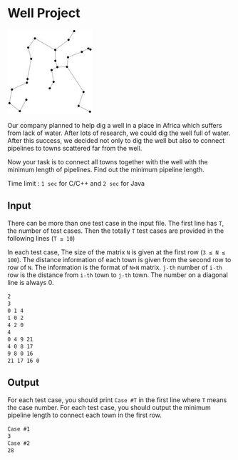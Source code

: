 ﻿# Well Project

![Example](Example.png)

Our company planned to help dig a well in a place in Africa which suffers from lack of water.
After lots of research, we could dig the well full of water.
After this success, we decided not only to dig the well but also to connect pipelines to towns scattered far from the well.

Now your task is to connect all towns together with the well with the minimum length of pipelines.
Find out the minimum pipeline length.

Time limit : `1 sec` for C/C++ and `2 sec` for Java

## Input

There can be more than one test case in the input file.
The first line has `T`, the number of test cases.
Then the totally `T` test cases are provided in the following lines (`T ≤ 10`)

In each test case, The size of the matrix `N` is given at the first row (`3 ≤ N ≤ 100`).
The distance information of each town is given from the second row to row of `N`.
The information is the format of `N×N` matrix.
`j-th` number of `i-th` row is the distance from `i-th` town to `j-th` town.
The number on a diagonal line is always 0.

```
2
3
0 1 4
1 0 2
4 2 0
4
0 4 9 21
4 0 8 17
9 8 0 16
21 17 16 0
```

## Output

For each test case, you should print `Case #T` in the first line where `T` means the case number.
For each test case, you should output the minimum pipeline length to connect each town in the first row.

```
Case #1
3
Case #2
28
```